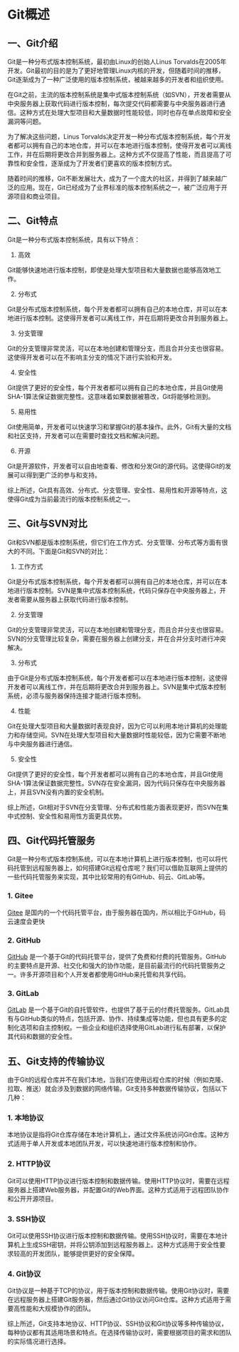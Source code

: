 # Git概述

## 一、Git介绍

Git是一种分布式版本控制系统，最初由Linux的创始人Linus Torvalds在2005年开发。Git最初的目的是为了更好地管理Linux内核的开发，但随着时间的推移，Git逐渐成为了一种广泛使用的版本控制系统，被越来越多的开发者和组织使用。

在Git之前，主流的版本控制系统是集中式版本控制系统（如SVN），开发者需要从中央服务器上获取代码进行版本控制，每次提交代码都需要与中央服务器进行通信。这种方式在处理大型项目和大量数据时性能较低，同时也存在单点故障和安全漏洞等问题。

为了解决这些问题，Linus Torvalds决定开发一种分布式版本控制系统，每个开发者都可以拥有自己的本地仓库，并可以在本地进行版本控制，使得开发者可以离线工作，并在后期将更改合并到服务器上。这种方式不仅提高了性能，而且提高了可靠性和安全性，逐渐成为了开发者们更喜欢的版本控制方式。

随着时间的推移，Git不断发展壮大，成为了一个庞大的社区，并得到了越来越广泛的应用。现在，Git已经成为了业界标准的版本控制系统之一，被广泛应用于开源项目和商业项目。

## 二、Git特点

Git是一种分布式版本控制系统，具有以下特点：

1. 高效

Git能够快速地进行版本控制，即使是处理大型项目和大量数据也能够高效地工作。

2. 分布式

Git是分布式版本控制系统，每个开发者都可以拥有自己的本地仓库，并可以在本地进行版本控制。这使得开发者可以离线工作，并在后期将更改合并到服务器上。

3. 分支管理

Git的分支管理非常灵活，可以在本地创建和管理分支，而且合并分支也很容易。这使得开发者可以在不影响主分支的情况下进行实验和开发。

4. 安全性

Git提供了更好的安全性，每个开发者都可以拥有自己的本地仓库，并且Git使用SHA-1算法保证数据完整性。这意味着如果数据被篡改，Git将能够检测到。

5. 易用性

Git使用简单，开发者可以快速学习和掌握Git的基本操作。此外，Git有大量的文档和社区支持，开发者可以在需要时查找文档和解决问题。

6. 开源

Git是开源软件，开发者可以自由地查看、修改和分发Git的源代码。这使得Git的发展可以得到更广泛的参与和支持。

综上所述，Git具有高效、分布式、分支管理、安全性、易用性和开源等特点，这使得Git成为当前最流行的版本控制系统之一。

## 三、Git与SVN对比

Git和SVN都是版本控制系统，但它们在工作方式、分支管理、分布式等方面有很大的不同。下面是Git和SVN的对比：

1. 工作方式

Git是分布式版本控制系统，每个开发者都可以拥有自己的本地仓库，并可以在本地进行版本控制。SVN是集中式版本控制系统，代码只保存在中央服务器上，开发者需要从服务器上获取代码进行版本控制。

2. 分支管理

Git的分支管理非常灵活，可以在本地创建和管理分支，而且合并分支也很容易。SVN的分支管理比较复杂，需要在服务器上创建分支，并在合并分支时进行冲突解决。

3. 分布式

由于Git是分布式版本控制系统，每个开发者都可以在本地进行版本控制，这使得开发者可以离线工作，并在后期将更改合并到服务器上。SVN是集中式版本控制系统，必须与服务器保持连接才能进行版本控制。

4. 性能

Git在处理大型项目和大量数据时表现良好，因为它可以利用本地计算机的处理能力和存储空间。SVN在处理大型项目和大量数据时性能较低，因为它需要不断地与中央服务器进行通信。

5. 安全性

Git提供了更好的安全性，每个开发者都可以拥有自己的本地仓库，并且Git使用SHA-1算法保证数据完整性。SVN存在安全漏洞，因为代码只保存在中央服务器上，并且SVN没有内置的安全机制。

综上所述，Git相对于SVN在分支管理、分布式和性能方面表现更好，而SVN在集中式控制、安全性和易用性方面更具优势。

## 四、Git代码托管服务

Git是一种分布式版本控制系统，可以在本地计算机上进行版本控制，也可以将代码托管到远程服务器上，如何搭建Git远程仓库呢？我们可以借助互联网上提供的一些代码托管服务来实现，其中比较常用的有GitHub、码云、GitLab等。

### 1. Gitee

[Gitee](https://gitee.com/) 是国内的一个代码托管平台，由于服务器在国内，所以相比于GitHub，码云速度会更快

### 2. GitHub

 [GitHub](https://github.com/) 是一个基于Git的代码托管平台，提供了免费和付费的托管服务。GitHub的主要特点是开源、社交化和强大的协作功能，是目前最流行的代码托管服务之一。许多开源项目和个人开发者都使用GitHub来托管和共享代码。

### 3. GitLab

[GitLab](https://about.gitlab.com/) 是一个基于Git的自托管软件，也提供了基于云的付费托管服务。GitLab具有与GitHub类似的特点，包括开源、协作、持续集成等功能，但也具有更多的定制化选项和自主控制权。一些企业和组织选择使用GitLab进行私有部署，以保护其代码和数据的安全性。

## 五、Git支持的传输协议

由于Git的远程仓库并不在我们本地，当我们在使用远程仓库的时候（例如克隆、拉取、推送）就会涉及到数据的网络传输，Git支持多种数据传输协议，包括以下几种：

### 1. 本地协议

本地协议是指将Git仓库存储在本地计算机上，通过文件系统访问Git仓库。这种方式适用于单人开发或本地团队开发，可以快速地进行版本控制和协作。

### 2. HTTP协议

Git可以使用HTTP协议进行版本控制和数据传输。使用HTTP协议时，需要在远程服务器上搭建Web服务器，并配置Git的Web界面。这种方式适用于远程团队协作和公开开源项目。

### 3. SSH协议

Git可以使用SSH协议进行版本控制和数据传输。使用SSH协议时，需要在本地计算机上生成SSH密钥，并将公钥添加到远程服务器上。这种方式适用于安全性要求较高的开发团队，能够提供更好的安全保障。

### 4. Git协议

Git协议是一种基于TCP的协议，用于版本控制和数据传输。使用Git协议时，需要在远程服务器上搭建Git服务器，然后通过Git协议访问Git仓库。这种方式适用于需要高性能和大规模协作的团队。

综上所述，Git支持本地协议、HTTP协议、SSH协议和Git协议等多种传输协议，每种协议都有其适用场景和特点。在选择传输协议时，需要根据项目的需求和团队的实际情况进行选择。
